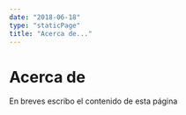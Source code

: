 ```yaml
---
date: "2018-06-18"
type: "staticPage"
title: "Acerca de..."
---
```


# Acerca de

En breves escribo el contenido de esta página
